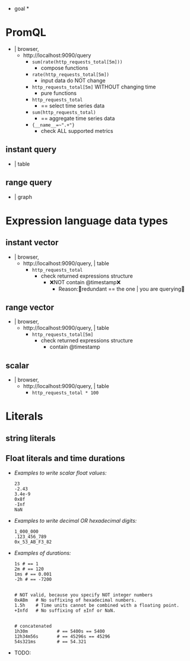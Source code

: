 * goal
  *

# PromQL

* | browser,
  * http://localhost:9090/query
    * `sum(rate(http_requests_total[5m]))`
      * compose functions
    * `rate(http_requests_total[5m])`
      * input data do NOT change
    * `http_requests_total[5m]` WITHOUT changing time
      * pure functions
    * `http_requests_total`
      * == select time series data
    * `sum(http_requests_total)`
      * == aggregate time series data
    * `{__name__=~".+"}`
      * check ALL supported metrics

## instant query
* | table

## range query
* | graph

# Expression language data types

## instant vector

* | browser,
  * http://localhost:9090/query, | table
    * `http_requests_total`
      * check returned expressions structure
        * ❌NOT contain @timestamp❌
          * Reason:🧠redundant == the one | you are querying🧠

## range vector

* | browser,
  * http://localhost:9090/query, | table
    * `http_requests_total[5m]`
      * check returned expressions structure
        * contain @timestamp

## scalar

* | browser,
  * http://localhost:9090/query, | table
    * `http_requests_total * 100`

# Literals

## string literals

## Float literals and time durations
* _Examples to write scalar float values:_ 
  ```text
  23
  -2.43
  3.4e-9
  0x8f
  -Inf
  NaN
  ```

* _Examples to write decimal OR hexadecimal digits:_

    ```text
    1_000_000
    .123_456_789
    0x_53_AB_F3_82
    ```
* _Examples of durations:_

    ```text
    1s # == 1
    2m # == 120
    1ms # == 0.001
    -2h # == -7200
    
    
    # NOT valid, because you specify NOT integer numbers
    0xABm   # No suffixing of hexadecimal numbers.
    1.5h    # Time units cannot be combined with a floating point.
    +Infd   # No suffixing of ±Inf or NaN.
  
  
    # concatenated
    1h30m           # == 5400s == 5400
    12h34m56s       # == 45296s == 45296
    54s321ms        # == 54.321
    ```


* TODO:

